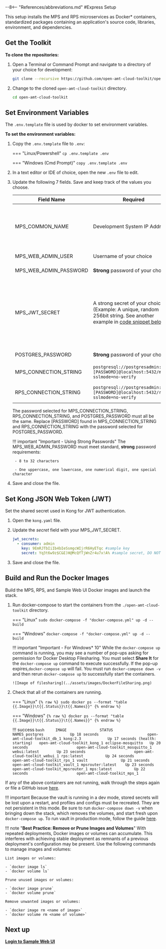 --8<-- "References/abbreviations.md"
#Express Setup

This setup installs the MPS and RPS microservices as Docker* containers, standardized packages containing an application's source code, libraries, environment, and dependencies. 

## Get the Toolkit

**To clone the repositories:**

1. Open a Terminal or Command Prompt and navigate to a directory of your choice for development:

    ``` bash
    git clone --recursive https://github.com/open-amt-cloud-toolkit/open-amt-cloud-toolkit --branch v{{ baseClone.version }}
    ```
  
2. Change to the cloned `open-amt-cloud-toolkit` directory.
    ``` bash
    cd open-amt-cloud-toolkit
    ```

## Set Environment Variables  

The  `.env.template` file is used by docker to set environment variables.

**To set the environment variables:**

1. Copy the `.env.template` file to `.env`:

    === "Linux/Powershell"
        ```
        cp .env.template .env
        ```
    
    === "Windows (Cmd Prompt)"
        ```
        copy .env.template .env
        ```

2. In a text editor or IDE of choice, open the new `.env` file to edit.

3. Update the following 7 fields. Save and keep track of the values you choose.

    | Field Name | Required | Usage |
    | -------------          | ------------------ | ------------ |
    | MPS_COMMON_NAME        | Development System IP Address. | For connecting to MPS server via UI or APIs. **WARNING: Do not use localhost. Use the development system IP Address.**|
    | MPS_WEB_ADMIN_USER     | Username of your choice            | For logging into the Sample Web UI |
    | MPS_WEB_ADMIN_PASSWORD | **Strong** password of your choice | For logging into the Sample Web UI |
    | MPS_JWT_SECRET         | A strong secret of your choice (Example: A unique, random 256bit string. See another example in [code snippet below](./#set-kong-json-web-token-jwt)).    | Used when generating a JSON Web Token for authentication. This example implementation uses a symmetrical key and HS256 to create the signature. [Learn more about JWT](https://jwt.io/introduction){target=_blank}.|
    | POSTGRES_PASSWORD             | **Strong** password of your choice  | The database password
    | MPS_CONNECTION_STRING        | `postgresql://postgresadmin:[PASSWORD]@localhost:5432/mpsdb?sslmode=no-verify` | The database connection string for MPS | 
    | RPS_CONNECTION_STRING        | `postgresql://postgresadmin:[PASSWORD]@localhost:5432/rpsdb?sslmode=no-verify` | The database connection string for RPS | 

    The password selected for MPS_CONNECTION_STRING,  RPS_CONNECTION_STRING, and POSTGRES_PASSWORD must all be the same. Replace [PASSWORD] found in  MPS_CONNECTION_STRING and RPS_CONNECTION_STRING with the password selected for POSTGRES_PASSWORD.

    !!! important "Important - Using Strong Passwords"
        The MPS_WEB_ADMIN_PASSWORD must meet standard, **strong** password requirements:

        - 8 to 32 characters

        - One uppercase, one lowercase, one numerical digit, one special character

4. Save and close the file.

## Set Kong JSON Web Token (JWT)

Set the shared secret used in Kong for JWT authentication.

1. Open the `kong.yaml` file.

2. Update the *secret* field with your MPS_JWT_SECRET.

    ``` yaml hl_lines="4"
    jwt_secrets:
      - consumer: admin
        key: 9EmRJTbIiIb4bIeSsmgcWIjrR6HyETqc #sample key
        secret: Yq3t6w9z$C&E)H@McQfTjWnZr4u7x!A% #sample secret, DO NOT use for production
    ```

3. Save and close the file.


## <a name="Builddockerimages"></a>Build and Run the Docker Images

Build the MPS, RPS, and Sample Web UI Docker images and launch the stack.


1.  Run docker-compose to start the containers from the `./open-amt-cloud-toolkit` directory.
    
    === "Linux"
        ```
        sudo docker-compose -f "docker-compose.yml" up -d --build
        ```
    
    === "Windows"
        ```
        docker-compose -f "docker-compose.yml" up -d --build
        ```
    
    !!! important "Important - For Windows* 10"
        While the `docker-compose up` command is running, you may see a number of pop-ups asking for permission for Docker Desktop Filesharing. You must select **Share It** for the `docker-compose up` command to execute successfully.  If the pop-up expires,`docker-compose up` will fail.  You must run `docker-compose down -v` and then rerun `docker-compose up` to successfully start the containers.

        ![Image of filesharing](../assets/images/DockerFileSharing.png)


2. Check that all of the containers are running.

    
    === "Linux"
        ```
        {% raw %}
        sudo docker ps --format "table {{.Image}}\t{{.Status}}\t{{.Names}}"
        {% endraw %}
        ```
    
    === "Windows"
        ```
        {% raw %}
        docker ps --format "table {{.Image}}\t{{.Status}}\t{{.Names}}"
        {% endraw %}
        ```
    
    !!! success
        ``` bash    
        IMAGE               STATUS                             NAMES
        postgres            Up 18 seconds                      open-amt-cloud-toolkit_db_1
        kong:2.3            Up 17 seconds (health: starting)   open-amt-cloud-toolkit_kong_1
        eclipse-mosquitto   Up 20 seconds                      open-amt-cloud-toolkit_mosquitto_1
        webui:latest        Up 23 seconds                      open-amt-cloud-toolkit_webui_1
        rps:latest          Up 24 seconds                      open-amt-cloud-toolkit_rps_1
        vault               Up 21 seconds                      open-amt-cloud-toolkit_vault_1
        mpsrouter:latest    Up 23 seconds                      open-amt-cloud-toolkit_mpsrouter_1
        mps:latest          Up 22 seconds                      open-amt-cloud-toolkit_mps_1
        ```
    
If any of the above containers are not running, walk through the steps again or file a GitHub issue [here]( https://github.com/open-amt-cloud-toolkit/open-amt-cloud-toolkit/issues).

!!! important
    Because the vault is running in a dev mode, stored secrets will be lost upon a restart, and profiles and configs must be recreated. They are not persistent in this mode. Be sure to run `docker-compose down -v` when bringing down the stack, which removes the volumes, and start fresh upon `docker-compose up`.  To run vault in production mode, follow the guide [here](./dockerLocal_prodVault.md).

!!! note "**Best Practice: Remove or Prune Images and Volumes**"
    With repeated deployments, Docker images or volumes can accumulate. This interferes with achieving stable deployment as remnants of a previous deployment's configuration may be present. Use the following commands to manage images and volumes:
    
    List images or volumes:
   
    - `docker image ls`
    - `docker volume ls`
   
    Prune unused images or volumes:
   
    - `docker image prune`
    - `docker volume prune`

    Remove unwanted images or volumes: 

    - `docker image rm <name of image>`
    - `docker volume rm <name of volume>`
    

## Next up
[**Login to Sample Web UI**](../General/loginToRPS.md)
